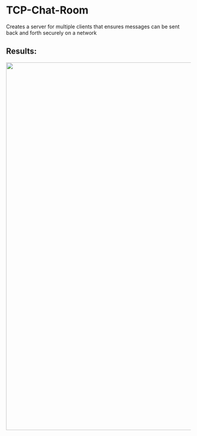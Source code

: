 # TCP-Chat-Room
Creates a server for multiple clients that ensures messages can be sent back and forth securely on a network

## Results: 
<img src="https://lh3.googleusercontent.com/pw/AP1GczOgbhN5VWSVsMt_WHVEYrH7TX8rjSsTs_2HUr8uUVaC6Q_CAgbtHdLjAOIH_XHusZzxqPq7dr7wc0vNrX6WvFZlAFBCruoVDNhAga0CeKeUtdjVeb8=w2400" width="1000" length="1000" />
